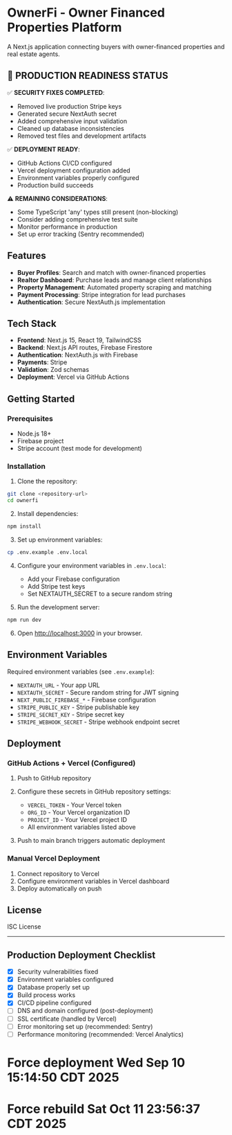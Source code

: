 # OwnerFi - Owner Financed Properties Platform

A Next.js application connecting buyers with owner-financed properties and real estate agents.

## 🚨 PRODUCTION READINESS STATUS

✅ **SECURITY FIXES COMPLETED**:
- Removed live production Stripe keys
- Generated secure NextAuth secret
- Added comprehensive input validation
- Cleaned up database inconsistencies
- Removed test files and development artifacts

✅ **DEPLOYMENT READY**:
- GitHub Actions CI/CD configured
- Vercel deployment configuration added
- Environment variables properly configured
- Production build succeeds

⚠️ **REMAINING CONSIDERATIONS**:
- Some TypeScript 'any' types still present (non-blocking)
- Consider adding comprehensive test suite
- Monitor performance in production
- Set up error tracking (Sentry recommended)

## Features

- **Buyer Profiles**: Search and match with owner-financed properties
- **Realtor Dashboard**: Purchase leads and manage client relationships  
- **Property Management**: Automated property scraping and matching
- **Payment Processing**: Stripe integration for lead purchases
- **Authentication**: Secure NextAuth.js implementation

## Tech Stack

- **Frontend**: Next.js 15, React 19, TailwindCSS
- **Backend**: Next.js API routes, Firebase Firestore
- **Authentication**: NextAuth.js with Firebase
- **Payments**: Stripe
- **Validation**: Zod schemas
- **Deployment**: Vercel via GitHub Actions

## Getting Started

### Prerequisites

- Node.js 18+
- Firebase project
- Stripe account (test mode for development)

### Installation

1. Clone the repository:
```bash
git clone <repository-url>
cd ownerfi
```

2. Install dependencies:
```bash
npm install
```

3. Set up environment variables:
```bash
cp .env.example .env.local
```

4. Configure your environment variables in `.env.local`:
   - Add your Firebase configuration
   - Add Stripe test keys
   - Set NEXTAUTH_SECRET to a secure random string

5. Run the development server:
```bash
npm run dev
```

6. Open [http://localhost:3000](http://localhost:3000) in your browser.

## Environment Variables

Required environment variables (see `.env.example`):

- `NEXTAUTH_URL` - Your app URL
- `NEXTAUTH_SECRET` - Secure random string for JWT signing
- `NEXT_PUBLIC_FIREBASE_*` - Firebase configuration
- `STRIPE_PUBLIC_KEY` - Stripe publishable key
- `STRIPE_SECRET_KEY` - Stripe secret key
- `STRIPE_WEBHOOK_SECRET` - Stripe webhook endpoint secret

## Deployment

### GitHub Actions + Vercel (Configured)

1. Push to GitHub repository
2. Configure these secrets in GitHub repository settings:
   - `VERCEL_TOKEN` - Your Vercel token
   - `ORG_ID` - Your Vercel organization ID
   - `PROJECT_ID` - Your Vercel project ID
   - All environment variables listed above

3. Push to main branch triggers automatic deployment

### Manual Vercel Deployment

1. Connect repository to Vercel
2. Configure environment variables in Vercel dashboard
3. Deploy automatically on push

## License

ISC License

---

## Production Deployment Checklist

- [x] Security vulnerabilities fixed
- [x] Environment variables configured
- [x] Database properly set up
- [x] Build process works
- [x] CI/CD pipeline configured
- [ ] DNS and domain configured (post-deployment)
- [ ] SSL certificate (handled by Vercel)
- [ ] Error monitoring set up (recommended: Sentry)
- [ ] Performance monitoring (recommended: Vercel Analytics)
# Force deployment Wed Sep 10 15:14:50 CDT 2025
# Force rebuild Sat Oct 11 23:56:37 CDT 2025

